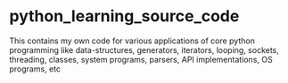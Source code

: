 # python_learning_source_code
This contains my own code for various applications of core python programming like data-structures, generators, iterators, looping, sockets, threading, classes, system programs, parsers, API implementations, OS programs, etc
